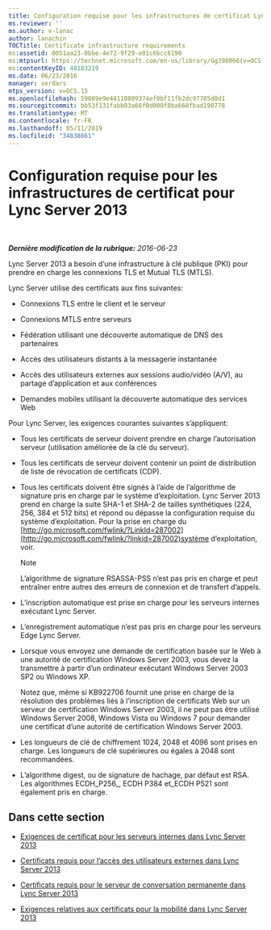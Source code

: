 ```yaml
---
title: Configuration requise pour les infrastructures de certificat Lync Server 2013
ms.reviewer: ''
ms.author: v-lanac
author: lanachin
TOCTitle: Certificate infrastructure requirements
ms:assetid: 0051aa23-0bbe-4e72-9f29-e01c6bcc6190
ms:mtpsurl: https://technet.microsoft.com/en-us/library/Gg398066(v=OCS.15)
ms:contentKeyID: 48183219
ms.date: 06/23/2016
manager: serdars
mtps_version: v=OCS.15
ms.openlocfilehash: 59089e9e44110809374ef0bf11fb2dc97705d0d1
ms.sourcegitcommit: bb53f131fabb03a66f0d000f8ba668fbad190778
ms.translationtype: MT
ms.contentlocale: fr-FR
ms.lasthandoff: 05/11/2019
ms.locfileid: "34838661"
---
```

<div data-xmlns="http://www.w3.org/1999/xhtml">

<div class="topic" data-xmlns="http://www.w3.org/1999/xhtml" data-msxsl="urn:schemas-microsoft-com:xslt" data-cs="http://msdn.microsoft.com/en-us/">

<div data-asp="http://msdn2.microsoft.com/asp">

# <a name="certificate-infrastructure-requirements-for-lync-server-2013"></a>Configuration requise pour les infrastructures de certificat pour Lync Server 2013

</div>

<div id="mainSection">

<div id="mainBody">

<span> </span>

_**Dernière modification de la rubrique:** 2016-06-23_

Lync Server 2013 a besoin d’une infrastructure à clé publique (PKI) pour prendre en charge les connexions TLS et Mutual TLS (MTLS).

Lync Server utilise des certificats aux fins suivantes:

  - Connexions TLS entre le client et le serveur

  - Connexions MTLS entre serveurs

  - Fédération utilisant une découverte automatique de DNS des partenaires

  - Accès des utilisateurs distants à la messagerie instantanée

  - Accès des utilisateurs externes aux sessions audio/vidéo (A/V), au partage d’application et aux conférences

  - Demandes mobiles utilisant la découverte automatique des services Web

Pour Lync Server, les exigences courantes suivantes s’appliquent:

  - Tous les certificats de serveur doivent prendre en charge l’autorisation serveur (utilisation améliorée de la clé du serveur).

  - Tous les certificats de serveur doivent contenir un point de distribution de liste de révocation de certificats (CDP).

  - Tous les certificats doivent être signés à l’aide de l’algorithme de signature pris en charge par le système d’exploitation. Lync Server 2013 prend en charge la suite SHA-1 et SHA-2 de tailles synthétiques (224, 256, 384 et 512 bits) et répond ou dépasse la configuration requise du système d’exploitation. Pour la prise en charge du [http://go.microsoft.com/fwlink/?LinkId=287002](http://go.microsoft.com/fwlink/?linkid=287002)système d’exploitation, voir.
    
    <div>
    

    > [!NOTE]  
    > L’algorithme de signature RSASSA-PSS n’est pas pris en charge et peut entraîner entre autres des erreurs de connexion et de transfert d’appels. 

    
    </div>

  - L’inscription automatique est prise en charge pour les serveurs internes exécutant Lync Server.

  - L’enregistrement automatique n’est pas pris en charge pour les serveurs Edge Lync Server.

  - Lorsque vous envoyez une demande de certification basée sur le Web à une autorité de certification Windows Server 2003, vous devez la transmettre à partir d’un ordinateur exécutant Windows Server 2003 SP2 ou Windows XP.
    
    Notez que, même si KB922706 fournit une prise en charge de la résolution des problèmes liés à l’inscription de certificats Web sur un serveur de certification Windows Server 2003, il ne peut pas être utilisé Windows Server 2008, Windows Vista ou Windows 7 pour demander une certificat d’une autorité de certification Windows Server 2003.

  - Les longueurs de clé de chiffrement 1024, 2048 et 4096 sont prises en charge. Les longueurs de clé supérieures ou égales à 2048 sont recommandées.

  - L’algorithme digest, ou de signature de hachage, par défaut est RSA. Les algorithmes ECDH\_P256\_, ECDH P384 et\_ECDH P521 sont également pris en charge. 

<div>

## <a name="in-this-section"></a>Dans cette section

  - [Exigences de certificat pour les serveurs internes dans Lync Server 2013](lync-server-2013-certificate-requirements-for-internal-servers.md)

  - [Certificats requis pour l’accès des utilisateurs externes dans Lync Server 2013](lync-server-2013-certificate-requirements-for-external-user-access.md)

  - [Certificats requis pour le serveur de conversation permanente dans Lync Server 2013](lync-server-2013-certificate-requirements-for-persistent-chat-server.md)

  - [Exigences relatives aux certificats pour la mobilité dans Lync Server 2013](lync-server-2013-certificate-requirements-for-mobility.md)

</div>

</div>

<span> </span>

</div>

</div>

</div>

